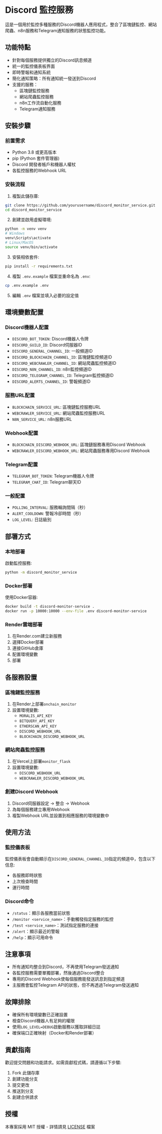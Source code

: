 # Discord 監控服務

這是一個用於監控多種服務的Discord機器人應用程式，整合了區塊鏈監控、網站爬蟲、n8n服務和Telegram通知服務的狀態監控功能。

## 功能特點

- 針對每個服務提供獨立的Discord訊息頻道
- 統一的監控儀表板界面
- 即時警報和通知系統
- 簡化通知策略：所有通知統一發送到Discord
- 支援的服務：
  - 區塊鏈監控服務
  - 網站爬蟲監控服務
  - n8n工作流自動化服務
  - Telegram通知服務

## 安裝步驟

### 前置需求

- Python 3.8 或更高版本
- pip (Python 套件管理器)
- Discord 開發者帳戶和機器人權杖
- 各監控服務的Webhook URL

### 安裝流程

1. 複製此儲存庫:
```bash
git clone https://github.com/yourusername/discord_monitor_service.git
cd discord_monitor_service
```

2. 創建並啟用虛擬環境:
```bash
python -m venv venv
# Windows
venv\Scripts\activate
# Linux/MacOS
source venv/bin/activate
```

3. 安裝相依套件:
```bash
pip install -r requirements.txt
```

4. 複製 `.env.example` 檔案並重命名為 `.env`:
```bash
cp .env.example .env
```

5. 編輯 `.env` 檔案並填入必要的設定值

## 環境變數配置

### Discord機器人配置
- `DISCORD_BOT_TOKEN`: Discord機器人令牌
- `DISCORD_GUILD_ID`: Discord伺服器ID
- `DISCORD_GENERAL_CHANNEL_ID`: 一般頻道ID
- `DISCORD_BLOCKCHAIN_CHANNEL_ID`: 區塊鏈監控頻道ID
- `DISCORD_WEBCRAWLER_CHANNEL_ID`: 網站爬蟲監控頻道ID
- `DISCORD_N8N_CHANNEL_ID`: n8n監控頻道ID
- `DISCORD_TELEGRAM_CHANNEL_ID`: Telegram監控頻道ID
- `DISCORD_ALERTS_CHANNEL_ID`: 警報頻道ID

### 服務URL配置
- `BLOCKCHAIN_SERVICE_URL`: 區塊鏈監控服務URL
- `WEBCRAWLER_SERVICE_URL`: 網站爬蟲監控服務URL
- `N8N_SERVICE_URL`: n8n服務URL

### Webhook配置
- `BLOCKCHAIN_DISCORD_WEBHOOK_URL`: 區塊鏈服務專用Discord Webhook
- `WEBCRAWLER_DISCORD_WEBHOOK_URL`: 網站爬蟲服務專用Discord Webhook

### Telegram配置
- `TELEGRAM_BOT_TOKEN`: Telegram機器人令牌
- `TELEGRAM_CHAT_ID`: Telegram聊天ID

### 一般配置
- `POLLING_INTERVAL`: 服務輪詢間隔（秒）
- `ALERT_COOLDOWN`: 警報冷卻時間（秒）
- `LOG_LEVEL`: 日誌級別

## 部署方式

### 本地部署

啟動監控服務:
```bash
python -m discord_monitor_service
```

### Docker部署

使用Docker容器:
```bash
docker build -t discord-monitor-service .
docker run -p 10000:10000 --env-file .env discord-monitor-service
```

### Render雲端部署

1. 在Render.com建立新服務
2. 選擇Docker部署
3. 連接GitHub倉庫
4. 配置環境變數
5. 部署

## 各服務設置

### 區塊鏈監控服務

1. 在Render上部署`onchain_monitor`
2. 設置環境變數:
   - `MORALIS_API_KEY`
   - `BITQUERY_API_KEY`
   - `ETHERSCAN_API_KEY`
   - `DISCORD_WEBHOOK_URL`
   - `BLOCKCHAIN_DISCORD_WEBHOOK_URL`

### 網站爬蟲監控服務

1. 在Vercel上部署`monitor_flask`
2. 設置環境變數:
   - `DISCORD_WEBHOOK_URL`
   - `WEBCRAWLER_DISCORD_WEBHOOK_URL`

### 創建Discord Webhook

1. Discord伺服器設定 → 整合 → Webhook
2. 為每個服務建立專用Webhook
3. 複製Webhook URL並設置到相應服務的環境變數中

## 使用方法

### 監控儀表板

監控儀表板會自動顯示在`DISCORD_GENERAL_CHANNEL_ID`指定的頻道中，包含以下信息:
- 各服務即時狀態
- 上次檢查時間
- 運行時間

### Discord命令

- `/status`：顯示各服務當前狀態
- `/monitor <service_name>`：手動觸發指定服務的監控
- `/test <service_name>`：測試指定服務的連接
- `/alert`：顯示最近的警報
- `/help`：顯示可用命令

## 注意事項

- 所有通知均整合到Discord，不再使用Telegram發送通知
- 各監控服務需要單獨部署，然後通過Discord整合
- 專用的Discord Webhook使每個服務能發送訊息到指定頻道
- 主服務會監控Telegram API的狀態，但不再透過Telegram發送通知

## 故障排除

- 確保所有環境變數已正確設置
- 檢查Discord機器人有足夠的權限
- 使用`LOG_LEVEL=DEBUG`啟動服務以獲取詳細日誌
- 確保端口正確映射（Docker和Render部署）

## 貢獻指南

歡迎提交問題和功能請求。如需貢獻程式碼，請遵循以下步驟:
1. Fork 此儲存庫
2. 創建功能分支
3. 提交更改
4. 推送到分支
5. 創建合併請求

## 授權

本專案採用 MIT 授權 - 詳情請見 [LICENSE](LICENSE) 檔案 